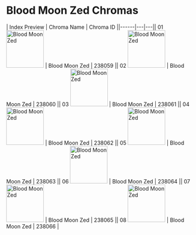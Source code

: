 # Blood Moon Zed Chromas

| Index  Preview | Chroma Name | Chroma ID ||------|---|---|| 01  <img src='https://raw.communitydragon.org/latest/plugins/rcp-be-lol-game-data/global/default/v1/champion-chroma-images/238/238059.png' alt='Blood Moon Zed' width='100'> | Blood Moon Zed | 238059 || 02  <img src='https://raw.communitydragon.org/latest/plugins/rcp-be-lol-game-data/global/default/v1/champion-chroma-images/238/238060.png' alt='Blood Moon Zed' width='100'> | Blood Moon Zed | 238060 || 03  <img src='https://raw.communitydragon.org/latest/plugins/rcp-be-lol-game-data/global/default/v1/champion-chroma-images/238/238061.png' alt='Blood Moon Zed' width='100'> | Blood Moon Zed | 238061 || 04  <img src='https://raw.communitydragon.org/latest/plugins/rcp-be-lol-game-data/global/default/v1/champion-chroma-images/238/238062.png' alt='Blood Moon Zed' width='100'> | Blood Moon Zed | 238062 || 05  <img src='https://raw.communitydragon.org/latest/plugins/rcp-be-lol-game-data/global/default/v1/champion-chroma-images/238/238063.png' alt='Blood Moon Zed' width='100'> | Blood Moon Zed | 238063 || 06  <img src='https://raw.communitydragon.org/latest/plugins/rcp-be-lol-game-data/global/default/v1/champion-chroma-images/238/238064.png' alt='Blood Moon Zed' width='100'> | Blood Moon Zed | 238064 || 07  <img src='https://raw.communitydragon.org/latest/plugins/rcp-be-lol-game-data/global/default/v1/champion-chroma-images/238/238065.png' alt='Blood Moon Zed' width='100'> | Blood Moon Zed | 238065 || 08  <img src='https://raw.communitydragon.org/latest/plugins/rcp-be-lol-game-data/global/default/v1/champion-chroma-images/238/238066.png' alt='Blood Moon Zed' width='100'> | Blood Moon Zed | 238066 |